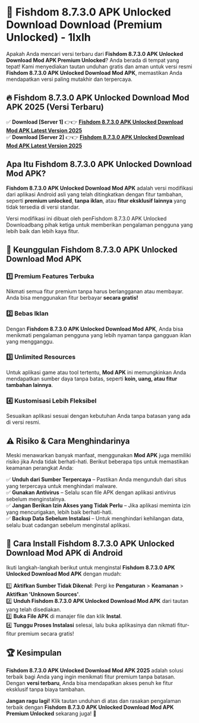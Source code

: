 # 🎯 Fishdom 8.7.3.0 APK Unlocked Download  Download (Premium Unlocked) -  1lxlh

Apakah Anda mencari versi terbaru dari **Fishdom 8.7.3.0 APK Unlocked Download Mod APK Premium Unlocked**? Anda berada di tempat yang tepat! Kami menyediakan tautan unduhan gratis dan aman untuk versi resmi **Fishdom 8.7.3.0 APK Unlocked Download Mod APK**, memastikan Anda mendapatkan versi paling mutakhir dan terpercaya.

## 🔥 Fishdom 8.7.3.0 APK Unlocked Download Mod APK 2025 (Versi Terbaru)

✅ **Download [Server 1]** 👉👉 [**Fishdom 8.7.3.0 APK Unlocked Download Mod APK Latest Version 2025**](https://momento.my/?title=Fishdom_8.7.3.0_APK_Unlocked_Download)  
✅ **Download [Server 2]** 👉👉 [**Fishdom 8.7.3.0 APK Unlocked Download Mod APK Latest Version 2025**](https://momento.my/?title=Fishdom_8.7.3.0_APK_Unlocked_Download)  

## Apa Itu Fishdom 8.7.3.0 APK Unlocked Download Mod APK?

**Fishdom 8.7.3.0 APK Unlocked Download Mod APK** adalah versi modifikasi dari aplikasi Android asli yang telah ditingkatkan dengan fitur tambahan, seperti **premium unlocked**, **tanpa iklan**, atau **fitur eksklusif lainnya** yang tidak tersedia di versi standar.

Versi modifikasi ini dibuat oleh penFishdom 8.7.3.0 APK Unlocked Downloadbang pihak ketiga untuk memberikan pengalaman pengguna yang lebih baik dan lebih kaya fitur.

## 🎯 Keunggulan Fishdom 8.7.3.0 APK Unlocked Download Mod APK

### 1️⃣ Premium Features Terbuka
Nikmati semua fitur premium tanpa harus berlangganan atau membayar. Anda bisa menggunakan fitur berbayar **secara gratis!**

### 2️⃣ Bebas Iklan
Dengan **Fishdom 8.7.3.0 APK Unlocked Download Mod APK**, Anda bisa menikmati pengalaman pengguna yang lebih nyaman tanpa gangguan iklan yang mengganggu.

### 3️⃣ Unlimited Resources
Untuk aplikasi game atau tool tertentu, **Mod APK** ini memungkinkan Anda mendapatkan sumber daya tanpa batas, seperti **koin, uang, atau fitur tambahan lainnya**.

### 4️⃣ Kustomisasi Lebih Fleksibel
Sesuaikan aplikasi sesuai dengan kebutuhan Anda tanpa batasan yang ada di versi resmi.

## ⚠️ Risiko & Cara Menghindarinya

Meski menawarkan banyak manfaat, menggunakan **Mod APK** juga memiliki risiko jika Anda tidak berhati-hati. Berikut beberapa tips untuk memastikan keamanan perangkat Anda:

✅ **Unduh dari Sumber Terpercaya** – Pastikan Anda mengunduh dari situs yang terpercaya untuk menghindari malware.  
✅ **Gunakan Antivirus** – Selalu scan file APK dengan aplikasi antivirus sebelum menginstalnya.  
✅ **Jangan Berikan Izin Akses yang Tidak Perlu** – Jika aplikasi meminta izin yang mencurigakan, lebih baik berhati-hati.  
✅ **Backup Data Sebelum Instalasi** – Untuk menghindari kehilangan data, selalu buat cadangan sebelum menginstal aplikasi.

## 📌 Cara Install Fishdom 8.7.3.0 APK Unlocked Download Mod APK di Android

Ikuti langkah-langkah berikut untuk menginstal **Fishdom 8.7.3.0 APK Unlocked Download Mod APK** dengan mudah:

1️⃣ **Aktifkan Sumber Tidak Dikenal**: Pergi ke **Pengaturan** > **Keamanan** > **Aktifkan 'Unknown Sources'**.  
2️⃣ **Unduh Fishdom 8.7.3.0 APK Unlocked Download Mod APK** dari tautan yang telah disediakan.  
3️⃣ **Buka File APK** di manajer file dan klik **Instal**.  
4️⃣ **Tunggu Proses Instalasi** selesai, lalu buka aplikasinya dan nikmati fitur-fitur premium secara gratis!

## 🏆 Kesimpulan

**Fishdom 8.7.3.0 APK Unlocked Download Mod APK 2025** adalah solusi terbaik bagi Anda yang ingin menikmati fitur premium tanpa batasan. Dengan **versi terbaru**, Anda bisa mendapatkan akses penuh ke fitur eksklusif tanpa biaya tambahan.

**Jangan ragu lagi!** Klik tautan unduhan di atas dan rasakan pengalaman terbaik dengan **Fishdom 8.7.3.0 APK Unlocked Download Mod APK Premium Unlocked** sekarang juga! 🚀
